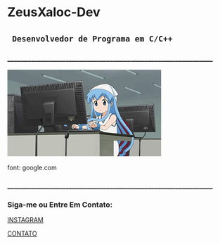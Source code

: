 #         ZeusXaloc-Dev
## ` Desenvolvedor de Programa em C/C++`
### ____________________________________________________________
![boas praticas](https://github.com/ZeusXaloc-Dev/ZeusXaloc-Dev/blob/main/zeusxalocGit.gif)

font: google.com
### ____________________________________________________________
### Siga-me ou Entre Em Contato:
[INSTAGRAM](https://instagram.com/enormityhacking_org) 

[CONTATO](https://wa.me/+5592999652961)

